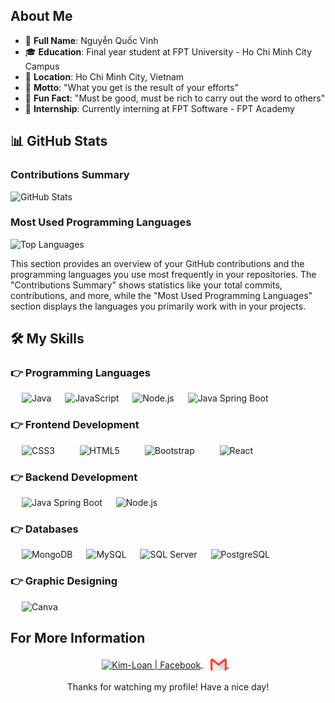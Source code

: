 ## About Me

- 👤 **Full Name**: Nguyễn Quốc Vinh
- 🎓 **Education**: Final year student at FPT University - Ho Chi Minh City Campus
- 🌆 **Location**: Ho Chi Minh City, Vietnam
- 💬 **Motto**: "What you get is the result of your efforts"
- 🌟 **Fun Fact**: "Must be good, must be rich to carry out the word to others"
- 💼 **Internship**: Currently interning at FPT Software - FPT Academy



## 📊 GitHub Stats

### Contributions Summary
![GitHub Stats](https://github-readme-stats.vercel.app/api?username=VinhUser&theme=radical&hide_border=false&include_all_commits=true&count_private=true)

### Most Used Programming Languages
![Top Languages](https://github-readme-stats.vercel.app/api/top-langs/?username=VinhUser&theme=radical&hide_border=false&include_all_commits=true&count_private=true&layout=compact)

This section provides an overview of your GitHub contributions and the programming languages you use most frequently in your repositories. The "Contributions Summary" shows statistics like your total commits, contributions, and more, while the "Most Used Programming Languages" section displays the languages you primarily work with in your projects.


## 🛠️ My Skills
### 👉 Programming Languages
  &emsp; 
  ![Java](https://img.shields.io/badge/java-%23ED8B00.svg?&logo=java&logoColor=white)
  &emsp;
  ![JavaScript](https://img.shields.io/badge/javascript-%23323330.svg?&logo=javascript&logoColor=%23F7DF1E)
  &emsp;
  ![Node.js](https://img.shields.io/badge/node.js-%23323330.svg?&logo=node.js&logoColor=%23F7DF1E)
  &emsp;
  ![Java Spring Boot](https://img.shields.io/badge/Spring%20Boot-%236DB33F.svg?&logo=spring&logoColor=white)

### 👉 Frontend Development
  &emsp; 
  ![CSS3](https://img.shields.io/badge/css3-%231572B6.svg?&logo=css3&logoColor=white)
  &emsp;
  &emsp;
  ![HTML5](https://img.shields.io/badge/html5-%23E34F26.svg?&logo=html5&logoColor=white)
  &emsp;
  &emsp;
  ![Bootstrap](https://img.shields.io/badge/Bootstrap-%23563D7C.svg?&logo=bootstrap&logoColor=white) 
  &emsp;
  &emsp;
  ![React](https://img.shields.io/badge/react-%2320232a.svg?&logo=react&logoColor=%2361DAFB)                                                                 &emsp;

### 👉 Backend Development
  &emsp;
  ![Java Spring Boot](https://img.shields.io/badge/Spring%20Boot-%236DB33F.svg?&logo=spring&logoColor=white)
  &emsp;
  ![Node.js](https://img.shields.io/badge/node.js-%23323330.svg?&logo=node.js&logoColor=%23F7DF1E)

### 👉 Databases
  &emsp;
  ![MongoDB](https://img.shields.io/badge/mongodb-%2300f.svg?&logo=mongodb&logoColor=white)
  &emsp;
  ![MySQL](https://img.shields.io/badge/mysql-%2300f.svg?&logo=mysql&logoColor=white)
  &emsp;
  ![SQL Server](https://img.shields.io/badge/sql%20server-%2300f.svg?&logo=microsoft-sql-server&logoColor=white)
  &emsp;
  ![PostgreSQL](https://img.shields.io/badge/postgresql-%23323330.svg?&logo=postgresql&logoColor=%23336791)
  &emsp;

### 👉 Graphic Designing
  &emsp;
  ![Canva](https://img.shields.io/badge/Canva-%2300C4CC.svg?&logo=Canva&logoColor=white)


## For More Information
<p align="center">
  <a href="https://www.facebook.com/kosakiyuuki/" target="_blank">
      <img align="center" alt="Kim-Loan | Facebook" width="24px" src="https://upload.wikimedia.org/wikipedia/en/thumb/0/04/Facebook_f_logo_%282021%29.svg/100px-Facebook_f_logo_%282021%29.svg.png" />
  </a> &nbsp;&nbsp;
  <a href="mailto:vinhnguyenk147@gmail.com" >
    <img align="center" alt="Kim-Loan | Gmail" width="26px" src="https://github.com/SatYu26/SatYu26/blob/master/Assets/Gmail.svg" />
  </a> &nbsp;&nbsp;
  
<div align="center">
  Thanks for watching my profile! Have a nice day!<br/>
 
</div>
